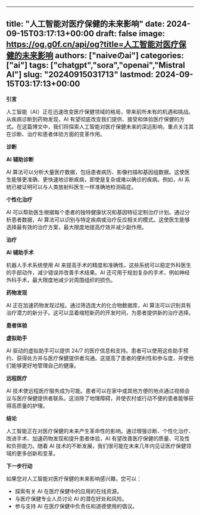 
---
title: "人工智能对医疗保健的未来影响"
date: 2024-09-15T03:17:13+00:00
draft: false
image: https://og.g0f.cn/api/og?title=人工智能对医疗保健的未来影响
authors: ["naiveのai"]
categories: ["ai"]
tags: ["chatgpt","sora","openai","Mistral AI"]
slug: "20240915031713"
lastmod: 2024-09-15T03:17:13+00:00
---
**引言**

人工智能（AI）正在迅速改变医疗保健领域的格局，带来前所未有的机遇和挑战。从疾病诊断到药物发现，AI 有望彻底改变我们提供、接受和体验医疗保健的方式。在这篇博文中，我们将探索人工智能对医疗保健未来的深远影响，重点关注其在诊断、治疗和患者体验方面的变革作用。

**诊断**

**AI 辅助诊断**

AI 算法可以分析大量医疗数据，包括患者病历、影像扫描和基因组数据。这使医生能够更准确、更快速地诊断疾病，即使是复杂或难以确诊的疾病。例如，AI 系统已被证明可以与人类放射科医生一样准确地检测癌症。

**个性化治疗**

AI 可以帮助医生根据每个患者的独特健康状况和基因特征定制治疗计划。通过分析患者数据，AI 算法可以识别与特定疾病或治疗反应相关的模式。这使医生能够选择最有效的治疗方案，最大限度地提高疗效并减少副作用。

**治疗**

**AI 辅助手术**

机器人手术系统使用 AI 来提高手术的精度和准确性。这些系统可以稳定外科医生的手部动作，减少错误并改善手术结果。AI 还可用于规划复杂的手术，例如神经外科手术，最大限度地减少对周围组织的损伤。

**药物发现**

AI 正在加速药物发现过程。通过筛选庞大的化合物数据库，AI 算法可以识别具有治疗潜力的新分子。这可以显着缩短新药的开发时间，为患者提供新的治疗选择。

**患者体验**

**虚拟助手**

AI 驱动的虚拟助手可以提供 24/7 的医疗信息和支持。患者可以使用这些助手预约、获得处方并与医疗保健提供者沟通。这提高了患者的便利性和参与度，并使他们能够更好地管理自己的健康。

**远程医疗**

AI 技术使远程医疗服务成为可能。患者可以在家中或其他方便的地点通过视频会议与医疗保健提供者联系。这消除了地理障碍，并使农村或行动不便的患者能够获得高质量的护理。

**结论**

人工智能正在对医疗保健的未来产生革命性的影响。通过增强诊断、个性化治疗、改进手术、加速药物发现和提升患者体验，AI 有望改善医疗保健的质量、可及性和负担能力。随着 AI 技术的不断发展，我们很可能在未来几年内见证医疗保健领域的更多创新和变革。

**下一步行动**

如果您对人工智能对医疗保健的未来影响感兴趣，您可以：

* 探索有关 AI 在医疗保健中的应用的在线资源。
* 与医疗保健专业人员讨论 AI 的潜在好处和风险。
* 参与支持 AI 在医疗保健中负责任和道德使用的倡议。